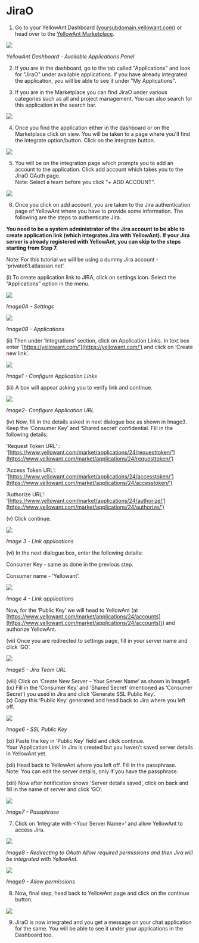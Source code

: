 # JiraO

1. Go to your YellowAnt Dashboard \([yoursubdomain.yellowant.com](https://github.com/yellowanthq/yellowant-help-center/tree/bdad19066023aa6a8b667a1d6f05b72945b49759/yoursubdomain.yellowant.com)\) or head over to the [YellowAnt Marketplace](https://www.yellowant.com/marketplace). 

![](../../.gitbook/assets/image%20%288%29.png)

 _YellowAnt Dashboard - Available Applications Panel_

2. If you are in the dashboard, go to the tab called "Applications" and look for "JiraO" under available applications. If you have already integrated the application, you will be able to see it under "My Applications".

3. If you are in the Marketplace you can find JiraO under various categories such as all and project management. You can also search for this application in the search bar.  


![](../../.gitbook/assets/image%20%28140%29.png)

4. Once you find the application either in the dashboard or on the Marketplace click on view. You will be taken to a page where you'll find the integrate option/button. Click on the integrate button.  


![](../../.gitbook/assets/image%20%28160%29.png)

5. You will be on the integration page which prompts you to add an account to the application. Click add account which takes you to the JiraO OAuth page.  
Note: Select a team before you click "+ ADD ACCOUNT".  


![](../../.gitbook/assets/image%20%28294%29.png)

6. Once you click on add account, you are taken to the Jira authentication page of YellowAnt where you have to provide some information. The following are the steps to authenticate Jira.

**You need to be a system administrator of the Jira account to be able to create application link \(which integrates Jira with YellowAnt\). If your Jira server is already registered with YellowAnt, you can skip to the steps starting from Step 7.**    
  
Note: For this tutorial we will be using a dummy Jira account - ‘private61.atlassian.net’.

\(i\) To create application link to JIRA, click on settings icon. Select the “Applications” option in the menu.  


![](../../.gitbook/assets/image%20%2867%29.png)

_Image0A - Settings_

![](../../.gitbook/assets/image%20%28239%29.png)

_Image0B - Applications_ 

\(ii\) Then under ‘Integrations’ section, click on Application Links. In text box enter ‘[https://yellowant.com/’](https://yellowant.com/’) and click on ‘Create new link’.

![](../../.gitbook/assets/image%20%28216%29.png)

_Image1 - Configure Application Links_

\(iii\) A box will appear asking you to verify link and continue.  


![](../../.gitbook/assets/image%20%2830%29.png)

_Image2- Configure Application URL_

\(iv\) Now, fill in the details asked in next dialogue box as shown in Image3. Keep the ‘Consumer Key’ and ‘Shared secret’ confidential. Fill in the following details:

‘Request Token URL’ : ‘[https://www.yellowant.com/market/applications/24/requesttoken/’](https://www.yellowant.com/market/applications/24/requesttoken/’)

‘Access Token URL’: ‘[https://www.yellowant.com/market/applications/24/accesstoken/’](https://www.yellowant.com/market/applications/24/accesstoken/’)

‘Authorize URL’: ‘[https://www.yellowant.com/market/applications/24/authorize/’](https://www.yellowant.com/market/applications/24/authorize/’)

\(v\) Click continue.

![](../../.gitbook/assets/image%20%28222%29.png)

_Image 3 - Link applications_

\(vi\) In the next dialogue box, enter the following details:

Consumer Key - same as done in the previous step.

Consumer name - ‘Yellowant’.

![](../../.gitbook/assets/image%20%28198%29.png)

_Image 4 - Link applications_

Now, for the ‘Public Key’ we will head to YellowAnt \(at [https://www.yellowant.com/market/applications/24/accounts](https://www.yellowant.com/market/applications/24/accounts)\) and authorize YellowAnt. 

\(vii\) Once you are redirected to settings page, fill in your server name and click ‘GO’.  


![](../../.gitbook/assets/image%20%28177%29.png)

_Image5 - Jira Team URL_

\(viii\) Click on ‘Create New Server – Your Server Name’ as shown in Image5  
\(ix\) Fill in the ‘Consumer Key’ and ‘Shared Secret’ \(mentioned as ‘Consumer Secret’\) you used in Jira and click ‘Generate SSL Public Key’.  
\(x\) Copy this ‘Public Key’ generated and head back to Jira where you left off.  


![](../../.gitbook/assets/image%20%28302%29.png)

_Image6 - SSL Public Key_

\(xi\) Paste the key in ‘Public Key’ field and click continue.  
Your ‘Application Link’ in Jira is created but you haven’t saved server details in YellowAnt yet. 

\(xii\) Head back to YellowAnt where you left off. Fill in the passphrase.  
Note: You can edit the server details, only if you have the passphrase.

\(xiii\) Now after notification shows ‘Server details saved’, click on back and fill in the name of server and click ‘GO’.

![](../../.gitbook/assets/image%20%28133%29.png)

_Image7 - Passphrase_

7. Click on ‘Integrate with &lt;Your Server Name&gt;’ and allow YellowAnt to access Jira. 

![](../../.gitbook/assets/image%20%2873%29.png)

_Image8 - Redirecting to OAuth Allow required permissions and then Jira will be integrated with YellowAnt._  


![](../../.gitbook/assets/image%20%28117%29.png)

_Image9 - Allow permissions_

8. Now, final step, head back to YellowAnt page and click on the continue button.  


![](../../.gitbook/assets/image%20%28266%29.png)

9. JiraO is now integrated and you get a message on your chat application for the same. You will be able to see it under your applications in the Dashboard too.

